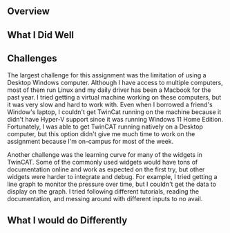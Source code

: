 ## Overview

## What I Did Well

## Challenges
The largest challenge for this assignment was the limitation of using a Desktop Windows computer. Although I have access to multiple computers, most of them run Linux and my daily driver has been a Macbook for the past year. I tried getting a virtual machine working on these computers, but it was very slow and hard to work with. Even when I borrowed a friend's Window's laptop, I couldn't get TwinCat running on the machine because it didn't have Hyper-V support since it was running Windows 11 Home Edition. Fortunately, I was able to get TwinCAT running natively on a Desktop computer, but this option didn't give me much time to work on the assignment because I'm on-campus for most of the week.

Another challenge was the learning curve for many of the widgets in TwinCAT. Some of the commonly used widgets would have tons of documentation online and work as expected on the first try, but other widgets were harder to integrate and debug. For example, I tried getting a line graph to monitor the pressure over time, but I couldn't get the data to display on the graph. I tried following different tutorials, reading the documentation, and messing around with different inputs to no avail. 

## What I would do Differently
